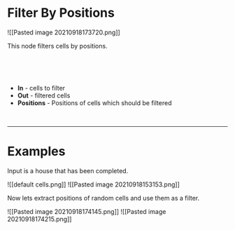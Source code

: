 # **Filter By Positions**

![[Pasted image 20210918173720.png]]

This node filters cells by positions.  

<br /><br /><br />

- **In** - cells to filter
- **Out** - filtered cells
- **Positions** - Positions of cells which should be filtered

<br />

--------

# Examples
Input is a house that has been completed.  

![[default cells.png]]
![[Pasted image 20210918153153.png]]

Now lets extract positions of random cells and use them as a filter.  

![[Pasted image 20210918174145.png]]
![[Pasted image 20210918174215.png]]

